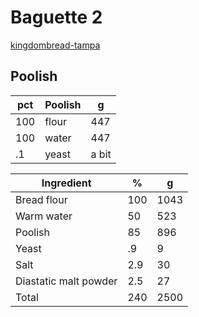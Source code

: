 # Baguette 2

[kingdombread-tampa](https://www.youtube.com/watch?v=iai3Af_Q1OE)

## Poolish
pct    | Poolish | g
---  | --- | ---
100 | flour | 447
100 | water | 447
.1  | yeast | a bit

Ingredient | %   | g
---        | --- | ---
Bread flour | 100 | 1043
Warm water  | 50  | 523
Poolish     | 85  | 896
Yeast       | .9  | 9
Salt | 2.9 | 30
Diastatic malt powder | 2.5 | 27
Total | 240 | 2500


